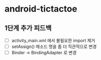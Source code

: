 # android-tictactoe

## 1단계 추가 피드백

- [ ] activity_main.xml 에서 불필요한 import 제거
- [ ] setAssign() 메소드 명을 좀 더 직관적으로 변경
- [ ] Binder -> BindingAdapter 로 변경
